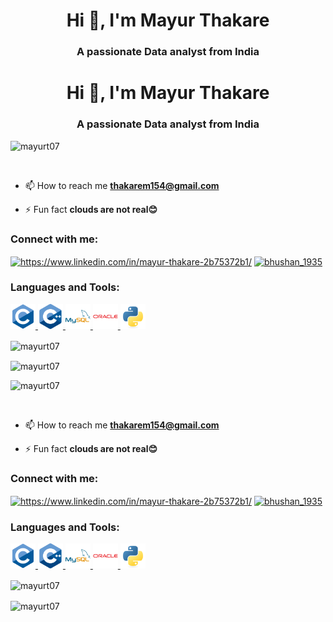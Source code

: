 <h1 align="center">Hi 👋, I'm Mayur Thakare</h1>
<h3 align="center">A passionate Data analyst from India</h3>

<h1 align="center">Hi 👋, I'm Mayur Thakare</h1>
<h3 align="center">A passionate Data analyst from India</h3>

<p align="left"> <img src="https://komarev.com/ghpvc/?username=mayurt07&label=Profile%20views&color=0e75b6&style=flat" alt="mayurt07" /> </p>

<p align="left"> <a href="https://twitter.com/" target="blank"><img src="https://img.shields.io/twitter/follow/?logo=twitter&style=for-the-badge" alt="" /></a> </p>

- 📫 How to reach me **thakarem154@gmail.com**

- ⚡ Fun fact **clouds are not real😊**

<h3 align="left">Connect with me:</h3>
<p align="left">
<a href="https://linkedin.com/in/https://www.linkedin.com/in/mayur-thakare-2b75372b1/" target="blank"><img align="center" src="https://raw.githubusercontent.com/rahuldkjain/github-profile-readme-generator/master/src/images/icons/Social/linked-in-alt.svg" alt="https://www.linkedin.com/in/mayur-thakare-2b75372b1/" height="30" width="40" /></a>
<a href="https://instagram.com/bhushan_1935" target="blank"><img align="center" src="https://raw.githubusercontent.com/rahuldkjain/github-profile-readme-generator/master/src/images/icons/Social/instagram.svg" alt="bhushan_1935" height="30" width="40" /></a>
</p>

<h3 align="left">Languages and Tools:</h3>
<p align="left"> <a href="https://www.cprogramming.com/" target="_blank" rel="noreferrer"> <img src="https://raw.githubusercontent.com/devicons/devicon/master/icons/c/c-original.svg" alt="c" width="40" height="40"/> </a> <a href="https://www.w3schools.com/cpp/" target="_blank" rel="noreferrer"> <img src="https://raw.githubusercontent.com/devicons/devicon/master/icons/cplusplus/cplusplus-original.svg" alt="cplusplus" width="40" height="40"/> </a> <a href="https://www.mysql.com/" target="_blank" rel="noreferrer"> <img src="https://raw.githubusercontent.com/devicons/devicon/master/icons/mysql/mysql-original-wordmark.svg" alt="mysql" width="40" height="40"/> </a> <a href="https://www.oracle.com/" target="_blank" rel="noreferrer"> <img src="https://raw.githubusercontent.com/devicons/devicon/master/icons/oracle/oracle-original.svg" alt="oracle" width="40" height="40"/> </a> <a href="https://www.python.org" target="_blank" rel="noreferrer"> <img src="https://raw.githubusercontent.com/devicons/devicon/master/icons/python/python-original.svg" alt="python" width="40" height="40"/> </a> </p>

<p><img align="center" src="https://github-readme-stats.vercel.app/api/top-langs?username=mayurt07&show_icons=true&locale=en&layout=compact" alt="mayurt07" /></p>

<p><img align="center" src="https://github-readme-streak-stats.herokuapp.com/?user=mayurt07&" alt="mayurt07" /></p>

<p align="left"> <img src="https://komarev.com/ghpvc/?username=mayurt07&label=Profile%20views&color=0e75b6&style=flat" alt="mayurt07" /> </p>

<p align="left"> <a href="https://twitter.com/" target="blank"><img src="https://img.shields.io/twitter/follow/?logo=twitter&style=for-the-badge" alt="" /></a> </p>

- 📫 How to reach me **thakarem154@gmail.com**

- ⚡ Fun fact **clouds are not real😊**

<h3 align="left">Connect with me:</h3>
<p align="left">
<a href="https://linkedin.com/in/https://www.linkedin.com/in/mayur-thakare-2b75372b1/" target="blank"><img align="center" src="https://raw.githubusercontent.com/rahuldkjain/github-profile-readme-generator/master/src/images/icons/Social/linked-in-alt.svg" alt="https://www.linkedin.com/in/mayur-thakare-2b75372b1/" height="30" width="40" /></a>
<a href="https://instagram.com/bhushan_1935" target="blank"><img align="center" src="https://raw.githubusercontent.com/rahuldkjain/github-profile-readme-generator/master/src/images/icons/Social/instagram.svg" alt="bhushan_1935" height="30" width="40" /></a>
</p>

<h3 align="left">Languages and Tools:</h3>
<p align="left"> <a href="https://www.cprogramming.com/" target="_blank" rel="noreferrer"> <img src="https://raw.githubusercontent.com/devicons/devicon/master/icons/c/c-original.svg" alt="c" width="40" height="40"/> </a> <a href="https://www.w3schools.com/cpp/" target="_blank" rel="noreferrer"> <img src="https://raw.githubusercontent.com/devicons/devicon/master/icons/cplusplus/cplusplus-original.svg" alt="cplusplus" width="40" height="40"/> </a> <a href="https://www.mysql.com/" target="_blank" rel="noreferrer"> <img src="https://raw.githubusercontent.com/devicons/devicon/master/icons/mysql/mysql-original-wordmark.svg" alt="mysql" width="40" height="40"/> </a> <a href="https://www.oracle.com/" target="_blank" rel="noreferrer"> <img src="https://raw.githubusercontent.com/devicons/devicon/master/icons/oracle/oracle-original.svg" alt="oracle" width="40" height="40"/> </a> <a href="https://www.python.org" target="_blank" rel="noreferrer"> <img src="https://raw.githubusercontent.com/devicons/devicon/master/icons/python/python-original.svg" alt="python" width="40" height="40"/> </a> </p>

<p><img align="center" src="https://github-readme-stats.vercel.app/api/top-langs?username=mayurt07&show_icons=true&locale=en&layout=compact" alt="mayurt07" /></p>

<p><img align="center" src="https://github-readme-streak-stats.herokuapp.com/?user=mayurt07&" alt="mayurt07" /></p>
